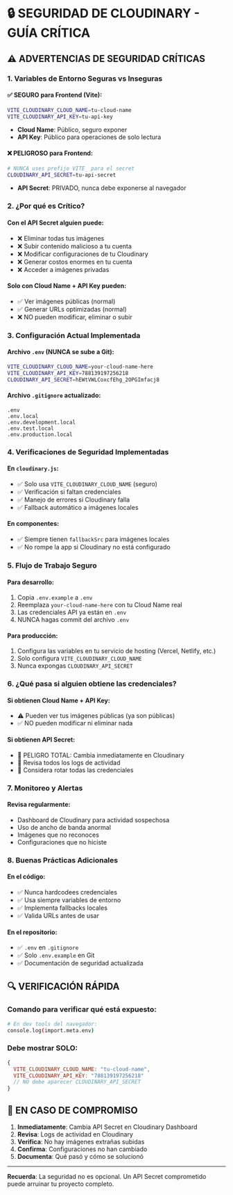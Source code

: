 # 🔒 SEGURIDAD DE CLOUDINARY - GUÍA CRÍTICA

## ⚠️ ADVERTENCIAS DE SEGURIDAD CRÍTICAS

### 1. Variables de Entorno Seguras vs Inseguras

#### ✅ SEGURO para Frontend (Vite):
```bash
VITE_CLOUDINARY_CLOUD_NAME=tu-cloud-name
VITE_CLOUDINARY_API_KEY=tu-api-key
```
- **Cloud Name**: Público, seguro exponer
- **API Key**: Público para operaciones de solo lectura

#### ❌ PELIGROSO para Frontend:
```bash
# NUNCA uses prefijo VITE_ para el secret
CLOUDINARY_API_SECRET=tu-api-secret
```
- **API Secret**: PRIVADO, nunca debe exponerse al navegador

### 2. ¿Por qué es Crítico?

#### Con el API Secret alguien puede:
- ❌ Eliminar todas tus imágenes
- ❌ Subir contenido malicioso a tu cuenta
- ❌ Modificar configuraciones de tu Cloudinary
- ❌ Generar costos enormes en tu cuenta
- ❌ Acceder a imágenes privadas

#### Solo con Cloud Name + API Key pueden:
- ✅ Ver imágenes públicas (normal)
- ✅ Generar URLs optimizadas (normal)
- ❌ NO pueden modificar, eliminar o subir

### 3. Configuración Actual Implementada

#### Archivo `.env` (NUNCA se sube a Git):
```bash
VITE_CLOUDINARY_CLOUD_NAME=your-cloud-name-here
VITE_CLOUDINARY_API_KEY=788139197256218
CLOUDINARY_API_SECRET=hEWtVWLCoxcfEhg_2OPGImfacj8
```

#### Archivo `.gitignore` actualizado:
```
.env
.env.local
.env.development.local
.env.test.local
.env.production.local
```

### 4. Verificaciones de Seguridad Implementadas

#### En `cloudinary.js`:
- ✅ Solo usa `VITE_CLOUDINARY_CLOUD_NAME` (seguro)
- ✅ Verificación si faltan credenciales
- ✅ Manejo de errores si Cloudinary falla
- ✅ Fallback automático a imágenes locales

#### En componentes:
- ✅ Siempre tienen `fallbackSrc` para imágenes locales
- ✅ No rompe la app si Cloudinary no está configurado

### 5. Flujo de Trabajo Seguro

#### Para desarrollo:
1. Copia `.env.example` a `.env`
2. Reemplaza `your-cloud-name-here` con tu Cloud Name real
3. Las credenciales API ya están en `.env`
4. NUNCA hagas commit del archivo `.env`

#### Para producción:
1. Configura las variables en tu servicio de hosting (Vercel, Netlify, etc.)
2. Solo configura `VITE_CLOUDINARY_CLOUD_NAME`
3. Nunca expongas `CLOUDINARY_API_SECRET`

### 6. ¿Qué pasa si alguien obtiene las credenciales?

#### Si obtienen Cloud Name + API Key:
- ⚠️ Pueden ver tus imágenes públicas (ya son públicas)
- ✅ NO pueden modificar ni eliminar nada

#### Si obtienen API Secret:
- 🚨 PELIGRO TOTAL: Cambia inmediatamente en Cloudinary
- 🚨 Revisa todos los logs de actividad
- 🚨 Considera rotar todas las credenciales

### 7. Monitoreo y Alertas

#### Revisa regularmente:
- Dashboard de Cloudinary para actividad sospechosa
- Uso de ancho de banda anormal
- Imágenes que no reconoces
- Configuraciones que no hiciste

### 8. Buenas Prácticas Adicionales

#### En el código:
- ✅ Nunca hardcodees credenciales
- ✅ Usa siempre variables de entorno
- ✅ Implementa fallbacks locales
- ✅ Valida URLs antes de usar

#### En el repositorio:
- ✅ `.env` en `.gitignore`
- ✅ Solo `.env.example` en Git
- ✅ Documentación de seguridad actualizada

## 🔍 VERIFICACIÓN RÁPIDA

### Comando para verificar qué está expuesto:
```bash
# En dev tools del navegador:
console.log(import.meta.env)
```

### Debe mostrar SOLO:
```javascript
{
  VITE_CLOUDINARY_CLOUD_NAME: "tu-cloud-name",
  VITE_CLOUDINARY_API_KEY: "788139197256218"
  // NO debe aparecer CLOUDINARY_API_SECRET
}
```

## 🚨 EN CASO DE COMPROMISO

1. **Inmediatamente**: Cambia API Secret en Cloudinary Dashboard
2. **Revisa**: Logs de actividad en Cloudinary
3. **Verifica**: No hay imágenes extrañas subidas
4. **Confirma**: Configuraciones no han cambiado
5. **Documenta**: Qué pasó y cómo se solucionó

---

**Recuerda**: La seguridad no es opcional. Un API Secret comprometido puede arruinar tu proyecto completo.
